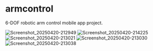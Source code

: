 # armcontrol

6-DOF robotic arm control mobile app project.

 
 
![Screenshot_20250420-212949](https://github.com/user-attachments/assets/a5cbca98-21d7-467a-a9bc-6927844b36da)
![Screenshot_20250420-214225](https://github.com/user-attachments/assets/bba675cf-33c3-4dc2-9c52-e6c5059eefdc)
![Screenshot_20250420-213021](https://github.com/user-attachments/assets/3a85c764-fc69-411d-b30a-88c77cdeda0a)
![Screenshot_20250420-213030](https://github.com/user-attachments/assets/b186f0e8-44f0-4c90-b084-8e977a99ee70)
![Screenshot_20250420-213038](https://github.com/user-attachments/assets/7ebb34ff-94e1-4eef-a78a-03eeaeabf81f)
